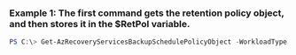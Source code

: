 ### Example 1: The first command gets the retention policy object, and then stores it in the $RetPol variable.
```powershell
PS C:\> Get-AzRecoveryServicesBackupSchedulePolicyObject -WorkloadType AzureVM
```

